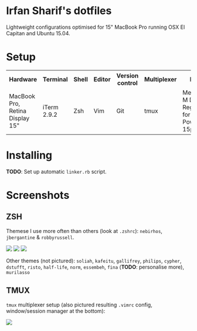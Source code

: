 # Irfan Sharif's dotfiles

Lightweight configurations optimised for 15" MacBook Pro running OSX El Capitan and Ubuntu 15.04.

# Setup

<table>
  <tr>
    <th>Hardware</th>
    <th>Terminal</th>
    <th>Shell</th>
    <th>Editor</th>
    <th>Version control</th>
    <th>Multiplexer</th>
    <th>Font</th>
  </tr>
  <tr>
    <td>MacBook Pro, Retina Display 15"</td>
    <td>iTerm 2.9.2</td>
    <td>Zsh</td>
    <td>Vim</td>
    <td>Git</td>
    <td>tmux</td>
    <td>Meslo LG M DZ Regular for Powerline 15pt</td>
  </tr>
</table>

# Installing

**TODO**: Set up automatic `linker.rb` script.

# Screenshots

## ZSH
Themese I use more often than others (look at `.zshrc`): `nebirhos`, `jbergantine` & `robbyrussell`.

![](http://imgur.com/Bo74h8i.png)
![](http://imgur.com/0TszFu8.png)
![](http://imgur.com/rVB9I1i.png)

Other themes (not pictured): `soliah`, `kafeitu`, `gallifrey`, `philips`, `cypher`, `dstufft`, `risto`, `half-life`, `norm`, `essembeh`, `fina` (**TODO**: personalise more), `murilasso`

## TMUX
`tmux` multiplexer setup (also pictured resulting `.vimrc` config, window/session manager at the bottom):

![](http://i.imgur.com/cjkm1Jb.png)